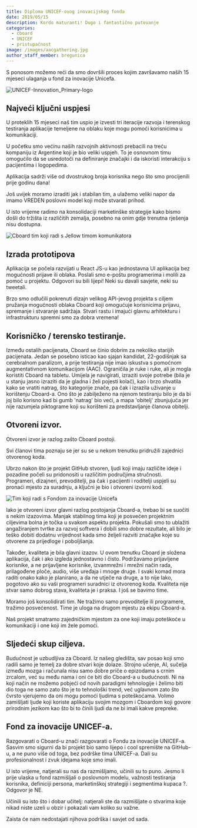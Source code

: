 ```yaml
---
title: Diploma UNICEF-ovog inovacijskog fonda
date: 2019/05/15
description: Kordo maturanti! Dugo i fantastično putovanje
categories:
  - cboard
  - UNICEF
  - pristupačnost
image: /images/aacgathering.jpg
author_staff_member: bregunica
---
```

S ponosom možemo reći da smo dovršili proces kojim završavamo naših 15 mjeseci ulaganja u fond za inovacije Unicefa.

![UNICEF-Innovation_Primary-logo](/images/UNICEF-Innovation_Primary-Logo.png)

## Najveći ključni uspjesi
U proteklih 15 mjeseci naš tim uspio je izvesti tri iteracije razvoja i terenskog testiranja aplikacije temeljene na oblaku koje mogu pomoći korisnicima u komunikaciji.

U početku smo većinu naših razvojnih aktivnosti prebacili na treću kompaniju iz Argentine koji je bio veliki uspjeh. To je osnovnom timu omogućilo da se usredotoči na definiranje značajki i da iskoristi interakciju s pacijentima i logopedima.

Aplikacija sadrži više od dvostrukog broja korisnika nego što smo procijenili prije godinu dana!

Još uvijek moramo izraditi jak i stabilan tim, a ulažemo veliki napor da imamo VREDEN poslovni model koji može stvarati prihod.

U isto vrijeme radimo na konsolidaciji marketinške strategije kako bismo došli do tržišta iz različitih zemalja, posebno na onim gdje trenutna rješenja nisu dostupna.

![Cboard tim koji radi s Jellow timom komunikatora ](/images/aacgathering3.jpg)

## Izrada prototipova
Aplikacija se počela razvijati u React JS-u kao jednostavna UI aplikacija bez mogućnosti prijave ili oblaka. Poslali smo e-poštu programerima i molili za pomoć u projektu. Odgovori su bili lijepi! Neki su davali savjete, neki su tweetali.

Brzo smo odlučili pokrenuti dizajn velikog API-jevog projekta s ciljem pružanja mogućnosti oblaka Cboard koji omogućuje korisnicima prijavu, spremanje i stvaranje sadržaja. Stvari rastu i imajući glavnu arhitekturu i infrastrukturu spremni smo za dobra vremena!

## Korisničko / terensko testiranje.
Između ostalih pacijenata, Cboard se činio dobrim za nekoliko starijih pacijenata. Jedan se posebno isticao kao sjajan kandidat, 22-godišnjak sa cerebralnom paralizom, a prije testiranja nije imao iskustva s pomoćnom augmentativnom komunikacijom (AAC). Ograničila je ruke i ruke, ali je mogla koristiti Cboard na tabletu. Umijela je navigirati, izraziti svoje potrebe (bila je u stanju jasno izraziti da je gladna i želi pojesti kolač), kao i brzo shvatila kako se vratiti natrag, što kategorije znače, pa čak i izrazila uživanje u korištenju Cboard-a. Ono što je zabilježeno na njenom testiranju bilo je da bi joj bilo korisno kad bi gumb 'natrag' bio veći, a mapa 'obitelj' zbunjujuća jer nije razumjela piktograme koji su korišteni za predstavljanje članova obitelji.

## Otvoreni izvor.
Otvoreni izvor je razlog zašto Cboard postoji.

Svi članovi tima poznaju se jer su se u nekom trenutku pridružili zajednici otvorenog koda.

Ubrzo nakon što je projekt GitHub stvoren, ljudi koji imaju različite ideje i pozadine počeli su pridonositi u različitim područjima stručnosti. Programeri, dizajneri, prevoditelji, pa čak i pacijenti i roditelji uspjeli su pronaći mjesto za suradnju, a ključni je bio i otvoreni izvorni kod.

![Tim koji radi s Fondom za inovacije Unicefa](/images/aacgathering2.jpg)

Iako je otvoreni izvor glavni razlog postojanja Cboard-a, trebao bi se suočiti s nekim izazovima. Manjak stabilnog tima koji je posvećen projektnim ciljevima bolna je točka u svakom aspektu projekta. Pokušali smo to ublažiti angažiranjem tvrtke za razvoj softvera i dobili smo dobre rezultate, ali bilo je teško dobiti dodatnu vrijednost kada smo željeli razviti značajke koje su otvorene za prijedloge i poboljšanja.

Također, kvaliteta je bila glavni izazov. U ovom trenutku Cboard je složena aplikacija, čak i ako izgleda jednostavno i čisto. Podržavamo prijavljene korisnike, a ne prijavljene korisnike, izvanmrežni i mrežni način rada, prilagođene ploče, audio, više uređaja i mnoge druge. I svaki komad mora raditi onako kako je planirano, a da ne utječe na druge, a to nije lako, pogotovo ako su vaši programeri suradnici iz otvorenog koda. Kvaliteta nije stvar samo dobrog stava, kvaliteta je i praksa. I još se bavimo time.

Moramo još konsolidirati tim. Ne tražimo samo prevoditelje ili programere, tražimo posvećenost. Time je uloga na drugom mjestu za ekipu Cboard-a.

Naš projekt smatramo zajedničkim mjestom za one koji imaju poteškoće u komunikaciji i one koji im žele pomoći.

## Sljedeći skup ciljeva.
Budućnost je uzbudljiva za Cboard. Iz našeg gledišta, sav posao koji smo radili samo je temelj za dobre stvari koje dolaze. Strojno učenje, AI, sučelja između mozga i računala nisu samo dobre priče o epizodama s crnim zrcalom, već su među nama i oni će biti dio Cboard-a u budućnosti. Ni na koji način ne možemo pobjeći od novih paradigmi tehnologije i želimo biti dio toga ne samo zato što je to tehnološki trend, već uglavnom zato što čvrsto vjerujemo da oni mogu pomoći ljudima s poteškoćama. Volimo zamišljati ljude koji koriste aplikaciju svojim mozgom i Cboardom koji govore prirodnim jezikom kao što bi to činili ljudi da ne bi imali kakve prepreke.

## Fond za inovacije UNICEF-a.
Razgovarati o Cboard-u znači razgovarati o Fondu za inovacije UNICEF-a. Sasvim smo sigurni da bi projekt bio samo lijepo i cool spremište na GitHub-u, a ne puno više od toga, bez podrške tima UNICEF-a. Dali su profesionalnost i zvuk idejama koje smo imali.

U isto vrijeme, natjerali su nas da razmišljamo, učinili su to puno. Jesmo li prije ulaska u fond razmišljali o poslovnom modelu, važnosti testiranja korisnika, definiciji persona, marketinškoj strategiji i segmentima kupaca ?. Odgovor je NE.

Učinili su isto što i dobar učitelj: natjerali ste da razmišljate o stvarima koje nikad niste uzeli u obzir i pokazali vam koliko su važne.

Zaista će nam nedostajati njihova podrška i savjet od sada. 
